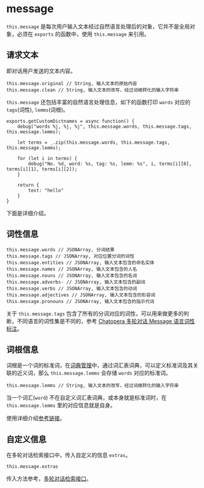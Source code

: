 # message

`this.message` 是每次用户输入文本经过自然语言处理后的对象，它并不是全局对象，必须在 `exports` 的函数中，使用 `this.message` 来引用。

## 请求文本

即对话用户发送的文本内容。

```函数
this.message.original // String, 输入文本的原始内容
this.message.clean // String, 输入文本的改写，经过词根转化的输入字符串
```

`this.message` 还包括丰富的自然语言处理信息，如下的函数打印 `words` 对应的 `tags`(词性), `lemms`(词根)。

```函数
exports.getCustomDictnames = async function() {
    debug("words %j, %j, %j", this.message.words, this.message.tags, this.message.lemms);

    let terms = _.zip(this.message.words, this.message.tags, this.message.lemms);

    for (let i in terms) {
        debug("No. %d, word: %s, tag: %s, lemm: %s", i, terms[i][0], terms[i][1], terms[i][2]);
    }

    return {
        text: "hello"
    }
}
```

下面是详细介绍。

## 词性信息

```函数
this.message.words // JSONArray, 分词结果
this.message.tags // JSONArray, 对应位置分词的词性
this.message.entities // JSONArray, 输入文本包含的命名实体
this.message.names // JSONArray, 输入文本包含的人名
this.message.nouns // JSONArray, 输入文本包含的名词
this.message.adverbs· // JSONArray, 输入文本包含的副词
this.message.verbs // JSONArray, 输入文本包含的动词
this.message.adjectives // JSONArray, 输入文本包含的形容词
this.message.pronouns // JSONArray, 输入文本包含的指示代词
```

关于 `this.message.tags` 包含了所有的分词对应的词性，可以用来做更多的判断，不同语言的词性集是不同的，参考 [Chatopera 多轮对话 Message 语言词性标注](https://docs.chatopera.com/products/chatbot-platform/appendix/nlp-tags.html)。

## 词根信息

词根是一个词的标准词，在[词典管理](/products/chatbot-platform/howto-guides/dicts/dicts-vocab.html)中，通过词汇表词典，可以定义标准词及其关联的近义词，那么 `this.message.lemms` 会存储 `words` 对应的标准词。

```函数
this.message.lemms // String, 输入文本的改写，经过词根转化的输入字符串
```

当一个词汇(`word`) 不在自定义词汇表词典，或本身就是标准词时，在 `this.message.lemms` 里的对应信息就是自身。

使用详细介绍[参考链接](https://github.com/chatopera/docs/issues/79#issuecomment-1548939718)。

## 自定义信息

在多轮对话检索接口中，传入自定义的信息 `extras`。

```函数
this.message.extras
```

传入方法参考，[多轮对话检索接口](https://docs.chatopera.com/products/chatbot-platform/references/sdk/chatbot/chat.html#检索多轮对话)。
